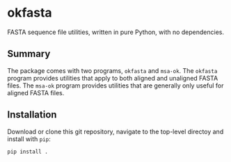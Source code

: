 # okfasta

FASTA sequence file utilities, written in pure Python, with no
dependencies.

## Summary

The package comes with two programs, `okfasta` and `msa-ok`. The
`okfasta` program provides utilities that apply to both aligned and
unaligned FASTA files. The `msa-ok` program provides utilities that
are generally only useful for aligned FASTA files.

## Installation

Download or clone this git repository, navigate to the top-level
directoy and install with `pip`:

```bash
pip install .
```


